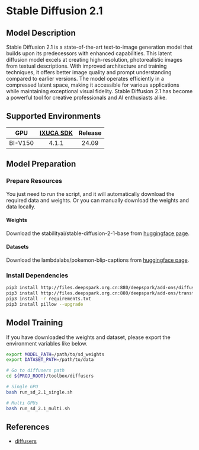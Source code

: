 # Stable Diffusion 2.1

## Model Description

Stable Diffusion 2.1 is a state-of-the-art text-to-image generation model that builds upon its predecessors with
enhanced capabilities. This latent diffusion model excels at creating high-resolution, photorealistic images from
textual descriptions. With improved architecture and training techniques, it offers better image quality and prompt
understanding compared to earlier versions. The model operates efficiently in a compressed latent space, making it
accessible for various applications while maintaining exceptional visual fidelity. Stable Diffusion 2.1 has become a
powerful tool for creative professionals and AI enthusiasts alike.

## Supported Environments

| GPU    | [IXUCA SDK](https://gitee.com/deep-spark/deepspark#%E5%A4%A9%E6%95%B0%E6%99%BA%E7%AE%97%E8%BD%AF%E4%BB%B6%E6%A0%88-ixuca) | Release |
| :----: | :----: | :----: |
| BI-V150 | 4.1.1     |  24.09  |

## Model Preparation

### Prepare Resources

You just need to run the script, and it will automatically download the required data and weights. Or you can manually
download the weights and data locally.

#### Weights

Download the stabilityai/stable-diffusion-2-1-base from [huggingface
page](https://huggingface.co/stabilityai/stable-diffusion-2-1-base).

#### Datasets

Download the lambdalabs/pokemon-blip-captions  from [huggingface
page](https://huggingface.co/datasets/lambdalabs/pokemon-blip-captions).

### Install Dependencies

```bash
pip3 install http://files.deepspark.org.cn:880/deepspark/add-ons/diffusers-0.29.0-py3-none-any.whl
pip3 install http://files.deepspark.org.cn:880/deepspark/add-ons/transformers-4.38.1-py3-none-any.whl
pip3 install -r requirements.txt
pip3 install pillow --upgrade
```

## Model Training

If you have downloaded the weights and dataset, please export the environment variables like below.

```bash
export MODEL_PATH=/path/to/sd_weights
export DATASET_PATH=/path/to/data
```

```bash
# Go to diffusers path
cd ${PROJ_ROOT}/toolbox/diffusers

# Single GPU
bash run_sd_2.1_single.sh

# Multi GPUs
bash run_sd_2.1_multi.sh
```

## References

- [diffusers](https://github.com/huggingface/diffusers)
